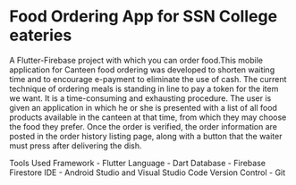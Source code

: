 # Food Ordering App for SSN College eateries

A Flutter-Firebase project with which you can order food.This mobile application for Canteen food ordering was developed to shorten waiting time and to encourage e-payment to eliminate the use of cash. The current technique of ordering meals is standing in line to pay a token for the item we want. It is a time-consuming and exhausting procedure. The user is given an application in which he or she is presented with a list of all food products available in the canteen at that time, from which they may choose the food they prefer. Once the order is verified, the order information are posted in the order history listing page, along with a button that the waiter must press after delivering the dish.

Tools Used
Framework - Flutter
Language - Dart
Database - Firebase Firestore
IDE - Android Studio and Visual Studio Code
Version Control - Git


